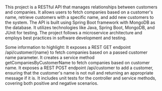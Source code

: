 This project is a RESTful API that manages relationships between customers and companies. 
It allows users to fetch companies based on a customer's name, retrieve customers with a specific name, and add new customers to the system. 
The API is built using Spring Boot framework with MongoDB as the database. It utilizes technologies like Java, Spring Boot, MongoDB, and JUnit for testing. 
The project follows a microservice architecture and employs best practices in software development and testing.

Some information to highlight:
It exposes a REST GET endpoint /api/customer/{name} to fetch companies based on a passed customer name parameter.
It creates a service method getCompaniesByCustomerName to fetch companies based on customer name.
It exposes a REST POST endpoint /api/customer to add a customer, ensuring that the customer's name is not null and returning an appropriate message if it is.
It includes unit tests for the controller and service methods, covering both positive and negative scenarios.
